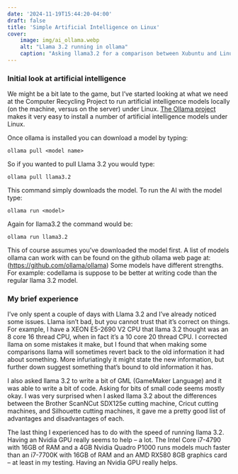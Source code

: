 ```yaml
---
date: '2024-11-19T15:44:20-04:00'
draft: false
title: 'Simple Artificial Intelligence on Linux'
cover:
    image: img/ai_ollama.webp
    alt: "Llama 3.2 running in ollama"
    caption: "Asking llama3.2 for a comparison between Xubuntu and Linux Mint XFCE"
---
```


### Initial look at artificial intelligence

We might be a bit late to the game, but I’ve started looking at what we need at the Computer Recycling Project to run artificial intelligence models locally (on the machine, versus on the server) under Linux. [The Ollama project](https://ollama.com/download) makes it very easy to install a number of artificial intelligence models under Linux.

Once ollama is installed you can download a model by typing:

```shell
ollama pull <model name>
```

So if you wanted to pull Llama 3.2 you would type:

```shell
ollama pull llama3.2
```

This command simply downloads the model. To run the AI with the model type:

```shell
ollama run <model>
```

Again for llama3.2 the command would be:

```shell
ollama run llama3.2
```

This of course assumes you’ve downloaded the model first. A list of models ollama can work with can be found on the github ollama web page at: (https://github.com/ollama/ollama) Some models have different strengths. For example: codellama is suppose to be better at writing code than the regular llama 3.2 model.

### My brief experience

I’ve only spent a couple of days with Llama 3.2 and I’ve already noticed some issues. Llama isn’t bad, but you cannot trust that it’s correct on things. For example, I have a XEON E5-2690 V2 CPU that llama 3.2 thought was an 8 core 16 thread CPU, when in fact it’s a 10 core 20 thread CPU. I corrected llama on some mistakes it make, but I found that when making some comparisons llama will sometimes revert back to the old information it had about something. More infuriatingly it might state the new information, but further down suggest something that’s bound to old information it has.

I also asked llama 3.2 to write a bit of GML (GameMaker Language) and it was able to write a bit of code. Asking for bits of small code seems mostly okay. I was very surprised when I asked llama 3.2 about the differences between the Brother ScanNCut SDX125e cutting machine, Cricut cutting machines, and Silhouette cutting machines, it gave me a pretty good list of advantages and disadvantages of each.

The last thing I experienced has to do with the speed of running llama 3.2. Having an Nvidia GPU really seems to help – a lot. The Intel Core i7-4790 with 16GB of RAM and a 4GB Nvidia Quadro P1000 runs models much faster than an i7-7700K with 16GB of RAM and an AMD RX580 8GB graphics card – at least in my testing. Having an Nvidia GPU really helps. 

